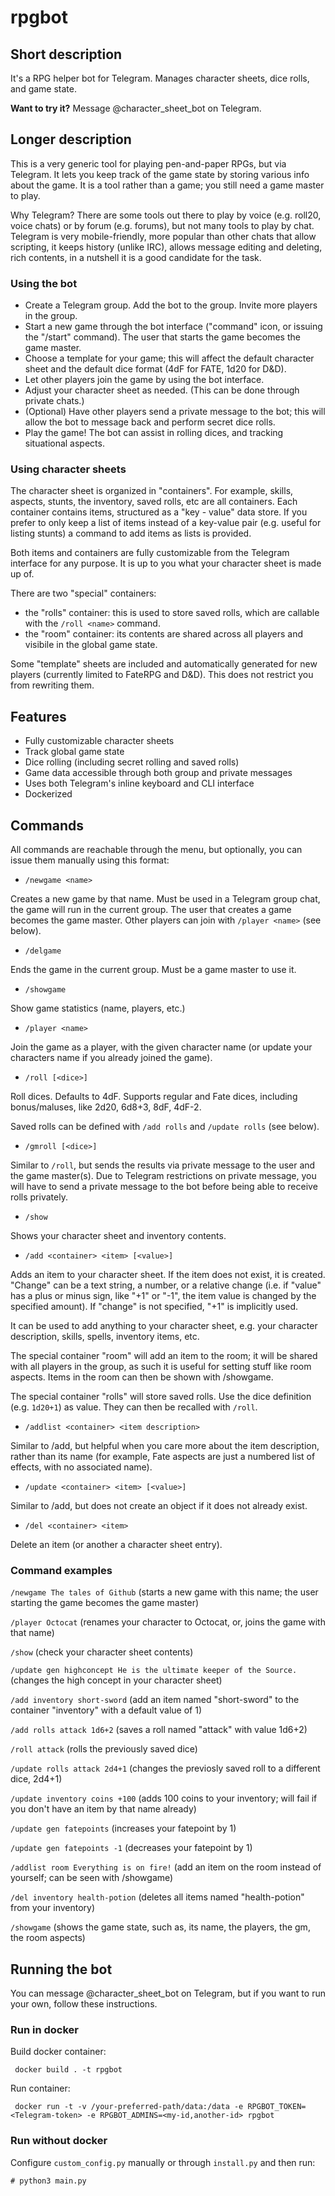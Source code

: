 
# rpgbot

## Short description

It's a RPG helper bot for Telegram. Manages character sheets, dice rolls, and game state.

**Want to try it?** Message @character_sheet_bot on Telegram.

## Longer description

This is a very generic tool for playing pen-and-paper RPGs, but via Telegram. It lets you keep track of the game state by storing various info about the game. It is a tool rather than a game; you still need a game master to play.

Why Telegram? There are some tools out there to play by voice (e.g. roll20, voice chats) or by forum (e.g. forums), but not many tools to play by chat. Telegram is very mobile-friendly, more popular than other chats that allow scripting, it keeps history (unlike IRC), allows message editing and deleting, rich contents, in a nutshell it is a good candidate for the task.

### Using the bot

  - Create a Telegram group. Add the bot to the group. Invite more players in the group. 
  - Start a new game through the bot interface ("command" icon, or issuing the "/start" command). The user that starts the game becomes the game master.
  - Choose a template for your game; this will affect the default character sheet and the default dice format (4dF for FATE, 1d20 for D&D).
  - Let other players join the game by using the bot interface.
  - Adjust your character sheet as needed. (This can be done through private chats.)
  - (Optional) Have other players send a private message to the bot; this will allow the bot to message back and perform secret dice rolls.
  - Play the game! The bot can assist in rolling dices, and tracking situational aspects.

### Using character sheets

The character sheet is organized in "containers". For example, skills, aspects, stunts, the inventory, saved rolls, etc are all containers. Each container contains items, structured as a "key - value" data store. If you prefer to only keep a list of items instead of a key-value pair (e.g. useful for listing stunts) a command to add items as lists is provided.

Both items and containers are fully customizable from the Telegram interface for any purpose. It is up to you what your character sheet is made up of. 

There are two "special" containers:
  - the "rolls" container: this is used to store saved rolls, which are callable with the `/roll <name>` command.
  - the "room" container: its contents are shared across all players and visibile in the global game state.

Some "template" sheets are included and automatically generated for new players (currently limited to FateRPG and D&D). This does not restrict you from rewriting them.

## Features

  * Fully customizable character sheets
  * Track global game state
  * Dice rolling (including secret rolling and saved rolls)
  * Game data accessible through both group and private messages
  * Uses both Telegram's inline keyboard and CLI interface
  * Dockerized

## Commands

All commands are reachable through the menu, but optionally, you can issue them manually using this format:

  - `/newgame <name>`

Creates a new game by that name. Must be used in a Telegram group chat, the game will run in the current group. The user that creates a game becomes the game master. Other players can join with `/player <name>` (see below).

  - `/delgame`

Ends the game in the current group. Must be a game master to use it.

  - `/showgame`

Show game statistics (name, players, etc.)

  - `/player <name>`

Join the game as a player, with the given character name (or update your characters name if you already joined the game).

  - `/roll [<dice>]`

Roll dices. Defaults to 4dF. Supports regular and Fate dices, including bonus/maluses, like 2d20, 6d8+3, 8dF, 4dF-2.

Saved rolls can be defined with `/add rolls` and `/update rolls` (see below).

  - `/gmroll [<dice>]`

Similar to `/roll`, but sends the results via private message to the user and the game master(s). Due to Telegram restrictions on private message, you will have to send a private message to the bot before being able to receive rolls privately.

  - `/show`

Shows your character sheet and inventory contents.

  - `/add <container> <item> [<value>]`

Adds an item to your character sheet. If the item does not exist, it is created. "Change" can be a text string, a number, or a relative change (i.e. if "value" has a plus or minus sign, like "+1" or "-1", the item value is changed by the specified amount). If "change" is not specified, "+1" is implicitly used.

It can be used to add anything to your character sheet, e.g. your character description, skills, spells, inventory items, etc.

The special container "room" will add an item to the room; it will be shared with all players in the group, as such it is useful for setting stuff like room aspects. Items in the room can then be shown with /showgame.

The special container "rolls" will store saved rolls. Use the dice definition (e.g. `1d20+1`) as value. They can then be recalled with `/roll`.

  - `/addlist <container> <item description>`

Similar to /add, but helpful when you care more about the item description, rather than its name (for example, Fate aspects are just a numbered list of effects, with no associated name).

  - `/update <container> <item> [<value>]`

Similar to /add, but does not create an object if it does not already exist.

  - `/del <container> <item>`

Delete an item (or another a character sheet entry). 

### Command examples

`/newgame The tales of Github` (starts a new game with this name; the user starting the game becomes the game master)

`/player Octocat` (renames your character to Octocat, or, joins the game with that name)

`/show` (check your character sheet contents)

`/update gen highconcept He is the ultimate keeper of the Source.` (changes the high concept in your character sheet)

`/add inventory short-sword` (add an item named "short-sword" to the container "inventory" with a default value of 1)

`/add rolls attack 1d6+2` (saves a roll named "attack" with value 1d6+2)

`/roll attack` (rolls the previously saved dice)

`/update rolls attack 2d4+1` (changes the previosly saved roll to a different dice, 2d4+1)

`/update inventory coins +100` (adds 100 coins to your inventory; will fail if you don't have an item by that name already)

`/update gen fatepoints` (increases your fatepoint by 1)

`/update gen fatepoints -1` (decreases your fatepoint by 1)

`/addlist room Everything is on fire!` (add an item on the room instead of yourself; can be seen with /showgame)

`/del inventory health-potion` (deletes all items named "health-potion" from your inventory)

`/showgame` (shows the game state, such as, its name, the players, the gm, the room aspects)

## Running the bot

You can message @character_sheet_bot on Telegram, but if you want to run your own, follow these instructions.

### Run in docker

Build docker container:
```
 docker build . -t rpgbot
```


Run container:
```
 docker run -t -v /your-preferred-path/data:/data -e RPGBOT_TOKEN=<Telegram-token> -e RPGBOT_ADMINS=<my-id,another-id> rpgbot
```

### Run without docker

Configure `custom_config.py` manually or through `install.py` and then run:

```
# python3 main.py
```

